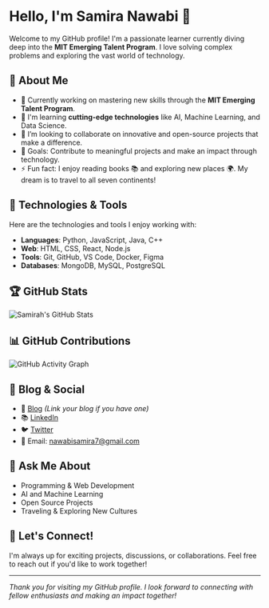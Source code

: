 # Hello, I'm Samira Nawabi 👋

Welcome to my GitHub profile! I'm a passionate learner currently diving deep into the **MIT Emerging Talent Program**. I love solving complex problems and exploring the vast world of technology. 

## 🚀 About Me

- 🔭 Currently working on mastering new skills through the **MIT Emerging Talent Program**.
- 🌱 I'm learning **cutting-edge technologies** like AI, Machine Learning, and Data Science.
- 👯 I’m looking to collaborate on innovative and open-source projects that make a difference.
- 🥅 Goals: Contribute to meaningful projects and make an impact through technology.
- ⚡ Fun fact: I enjoy reading books 📚 and exploring new places 🌍. My dream is to travel to all seven continents!

## 🔧 Technologies & Tools

Here are the technologies and tools I enjoy working with:

- **Languages**: Python, JavaScript, Java, C++
- **Web**: HTML, CSS, React, Node.js
- **Tools**: Git, GitHub, VS Code, Docker, Figma
- **Databases**: MongoDB, MySQL, PostgreSQL

## 🏆 GitHub Stats

![Samirah's GitHub Stats](https://github-readme-stats.vercel.app/api?username=samirahnawabi&show_icons=true&count_private=true&hide=prs&theme=radical)

## 📊 GitHub Contributions

![GitHub Activity Graph](https://activity-graph.herokuapp.com/graph?username=samirahnawabi&theme=github)

## 📝 Blog & Social

- 📝 [Blog](https://your-blog.com) *(Link your blog if you have one)*
- 📚 [LinkedIn](https://linkedin.com/in/samirahnawabi)
- 🐦 [Twitter](https://twitter.com/samiranawabi)
- 📧 Email: [nawabisamira7@gmail.com](mailto:nawabisamira7@gmail.com)

## 💬 Ask Me About

- Programming & Web Development
- AI and Machine Learning
- Open Source Projects
- Traveling & Exploring New Cultures

## 🤝 Let's Connect!

I'm always up for exciting projects, discussions, or collaborations. Feel free to reach out if you'd like to work together!

---

*Thank you for visiting my GitHub profile. I look forward to connecting with fellow enthusiasts and making an impact together!*
